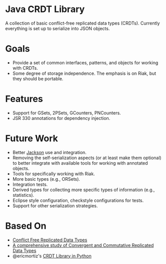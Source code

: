Java CRDT Library
=========

A collection of basic conflict-free replicated data types (CRDTs).  Currently everything is set up to serialize into JSON objects.

Goals
=====
* Provide a set of common interfaces, patterns, and objects for working with CRDTs.
* Some degree of storage independence.  The emphasis is on Riak, but they should be portable.

Features
========
* Support for GSets, 2PSets, GCounters, PNCounters.
* JSR 330 annotations for dependency injection.

Future Work
===========
* Better [Jackson](http://jackson.codehaus.org) use and integration. 
* Removing the self-serialization aspects (or at least make them optional) to better integrate with available tools for working with annotated objects.
* Tools for specifically working with Riak.  
* More basic types (e.g., ORSets).
* Integration tests.
* Derived types for collecting more specific types of information (e.g., statistics). 
* Eclipse style configuration, checkstyle configurations for tests.
* Support for other serialization strategies.

Based On
=======

* [Conflict Free Replicated Data Types](http://hal.inria.fr/docs/00/61/73/41/PDF/RR-7687.pdf)
* [A comprehensive study of Convergent and Commutative Replicated Data Types](http://hal.upmc.fr/docs/00/55/55/88/PDF/techreport.pdf)
* @ericmortiz's [CRDT Library in Python](https://github.com/ericmoritz/crdt)
